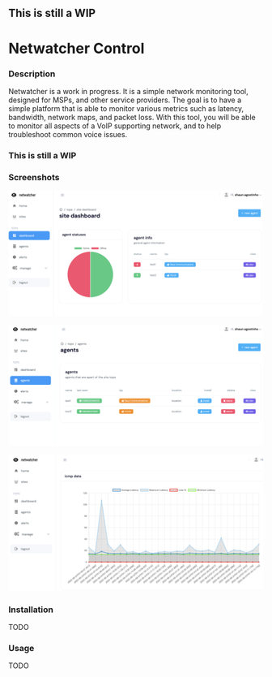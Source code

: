 ## This is still a WIP

# Netwatcher Control

### Description

Netwatcher is a work in progress. It is a simple network monitoring tool, designed for MSPs, and other service providers. The goal is to have a simple platform that is able to monitor various metrics such as latency, bandwidth, network maps, and packet loss. With this tool, you will be able to monitor all aspects of a VoIP supporting network, and to help troubleshoot common voice issues.

### This is still a WIP

### Screenshots

![image.png](assets/site_dashboard.png)

![image.png](assets/agents_dashboard.png)

![image.png](assets/icmp_data.png)

### Installation

TODO

### Usage

TODO
